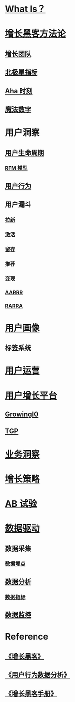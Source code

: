
# [What Is？](WhatIs.md)

# [增长黑客方法论](GrowthHacker/README.md)

## [增长团队](GrowthHacker/TEAM/README.md)

## [北极星指标](GrowthHacker/Methodology/PolarisIndex.md)
## [Aha 时刻](GrowthHacker/Methodology/AhaMoment.md)
## [魔法数字](GrowthHacker/Methodology/MagicNumber.md)

# 用户洞察

## [用户生命周期](UserInsight/UserLifecycle/README.md)

### [RFM 模型](UserInsight/UserLifecycle/RFM/README.md)

## [用户行为](UserInsight/UserBehavior/README.md)

## 用户漏斗

### [拉新](UserInsight/FunnelModel/UserAcquisition/README.md)
### [激活](UserInsight/FunnelModel/UserActivation/README.md)
### [留存](UserInsight/FunnelModel/UserRetention/README.md)
### 推荐
### 变现

### [AARRR](UserInsight/FunnelModel/AARRR/README.md)
### [RARRA](UserInsight/FunnelModel/RARRA/README.md)

# [用户画像](UserPortrait/README.md)
## 标签系统

# [用户运营](UserOperation/)

# [用户增长平台](UGP/README.md)
## [GrowingIO](UGP/GrowingIO)
## [TGP](UGP/TGP)

# [业务洞察](BizInsight/README.md)

# [增长策略](GrowthStrategy/)

# [AB 试验](ABTest/README.md)

# [数据驱动](DataDriven/README.md)

## 数据采集
### [数据埋点](DataCollection/EventTracking/README.md)

## [数据分析](DataDriven/DataAnalysis/README.md)
### [数据指标](DataDriven/DataAnalysis/Index/README.md)

## [数据监控](DataDriven/DataMonitor/README.md)

# Reference

## [《增长黑客》](https://github.com/SunnnyChan/sc.ebooks/blob/master/product/GrowthHackers/)
## [《用户行为数据分析》](_doc/GrowingIO/)
## [《增长黑客手册》](_doc/GrowingIO/)
